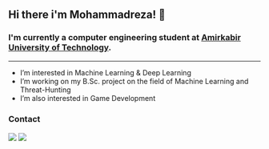 
## Hi there i'm Mohammadreza! 🙌   


### I'm currently a computer engineering student at [Amirkabir University of Technology](https://aut.ac.ir/en).  
---

-  I’m interested in Machine Learning & Deep Learning
-  I’m working on my B.Sc. project on the field of Machine Learning and Threat-Hunting
-  I’m also interested in Game Development
<!-- <div>
  <img height="200px" src="https://github-readme-stats.vercel.app/api?username=MrezaDorudian&show_icons=true&theme=dark" />
  <img height="200px" src="https://github-readme-stats.vercel.app/api/top-langs/?username=MrezaDorudian&layout=compact&langs_count=7&theme=dark"/>
</div> -->



### Contact

<a href="mailto:mr.dorudian@gmail.com"><img align="center" src="https://img.shields.io/badge/Gmail-D14836?style=for-the-badge&logo=gmail&logoColor=white" /></a>
<a href="https://www.linkedin.com/in/mohammadreza-doroodian/"><img align="center" src="https://img.shields.io/badge/LinkedIn-0077B5?style=for-the-badge&logo=linkedin&logoColor=white" /></a>
